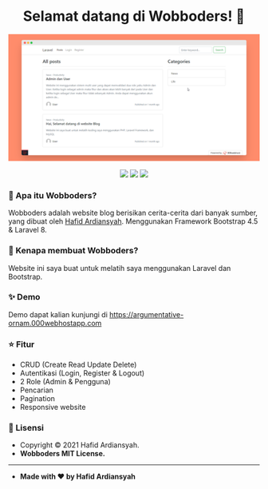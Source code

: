 <h1 align="center">Selamat datang di Wobboders! 👋</h1>

![WBlog - Screenshot](/images/home.png)

<p align ="Center">

<img src="https://img.shields.io/github/issues/hafidardiansyah/Wobboders?style=flat-square">
<img src="https://img.shields.io/github/stars/hafidardiansyah/Wobboders?style=flat-square">
<img src="https://img.shields.io/github/forks/hafidardiansyah/Wobboders?style=flat-square">

</p>

### 🤔 Apa itu Wobboders?

Wobboders adalah website blog berisikan cerita-cerita dari banyak sumber, yang dibuat oleh <a href="https://github.com/hafidardiansyah"> Hafid Ardiansyah</a>. Menggunakan Framework Bootstrap 4.5 & Laravel 8.

### 🎉 Kenapa membuat Wobboders?

Website ini saya buat untuk melatih saya menggunakan Laravel dan Bootstrap.

### ✨ Demo

Demo dapat kalian kunjungi di https://argumentative-ornam.000webhostapp.com

### :star: Fitur

-   CRUD (Create Read Update Delete)
-   Autentikasi (Login, Register & Logout)
-   2 Role (Admin & Pengguna)
-   Pencarian
-   Pagination
-   Responsive website

### 📝 Lisensi

-   Copyright © 2021 Hafid Ardiansyah.
-   **Wobboders MIT License.**

---

-   **Made with ❤️ by Hafid Ardiansyah**
